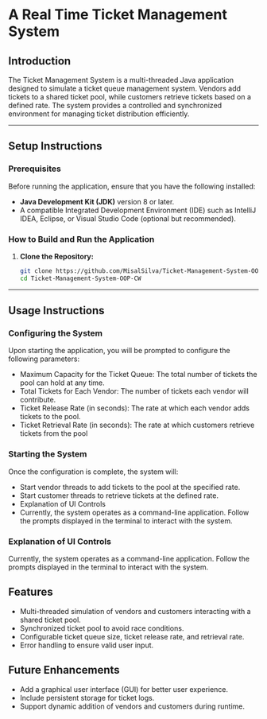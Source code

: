# A Real Time Ticket Management System

## Introduction
The Ticket Management System is a multi-threaded Java application designed to simulate a ticket queue management system. Vendors add tickets to a shared ticket pool, while customers retrieve tickets based on a defined rate. The system provides a controlled and synchronized environment for managing ticket distribution efficiently.

---

## Setup Instructions

### Prerequisites
Before running the application, ensure that you have the following installed:
- **Java Development Kit (JDK)** version 8 or later.
- A compatible Integrated Development Environment (IDE) such as IntelliJ IDEA, Eclipse, or Visual Studio Code (optional but recommended).

### How to Build and Run the Application
1. **Clone the Repository:**
   ```bash
   git clone https://github.com/MisalSilva/Ticket-Management-System-OOP-CW.git
   cd Ticket-Management-System-OOP-CW
---

## Usage Instructions

### Configuring the System
Upon starting the application, you will be prompted to configure the following parameters:

- Maximum Capacity for the Ticket Queue: The total number of tickets the pool can hold at any time.
- Total Tickets for Each Vendor: The number of tickets each vendor will contribute.
- Ticket Release Rate (in seconds): The rate at which each vendor adds tickets to the pool.
- Ticket Retrieval Rate (in seconds): The rate at which customers retrieve tickets from the pool

### Starting the System
Once the configuration is complete, the system will:

- Start vendor threads to add tickets to the pool at the specified rate.
- Start customer threads to retrieve tickets at the defined rate.
- Explanation of UI Controls
- Currently, the system operates as a command-line application. Follow the prompts displayed in the terminal to interact with the system.

### Explanation of UI Controls
Currently, the system operates as a command-line application. Follow the prompts displayed in the terminal to interact with the system.

## Features
- Multi-threaded simulation of vendors and customers interacting with a shared ticket pool.
- Synchronized ticket pool to avoid race conditions.
- Configurable ticket queue size, ticket release rate, and retrieval rate.
- Error handling to ensure valid user input.

## Future Enhancements
- Add a graphical user interface (GUI) for better user experience.
- Include persistent storage for ticket logs.
- Support dynamic addition of vendors and customers during runtime.
